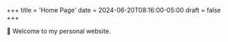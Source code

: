 +++
title = 'Home Page'
date = 2024-06-20T08:16:00-05:00
draft = false
+++

👋 Welcome to my personal website.
